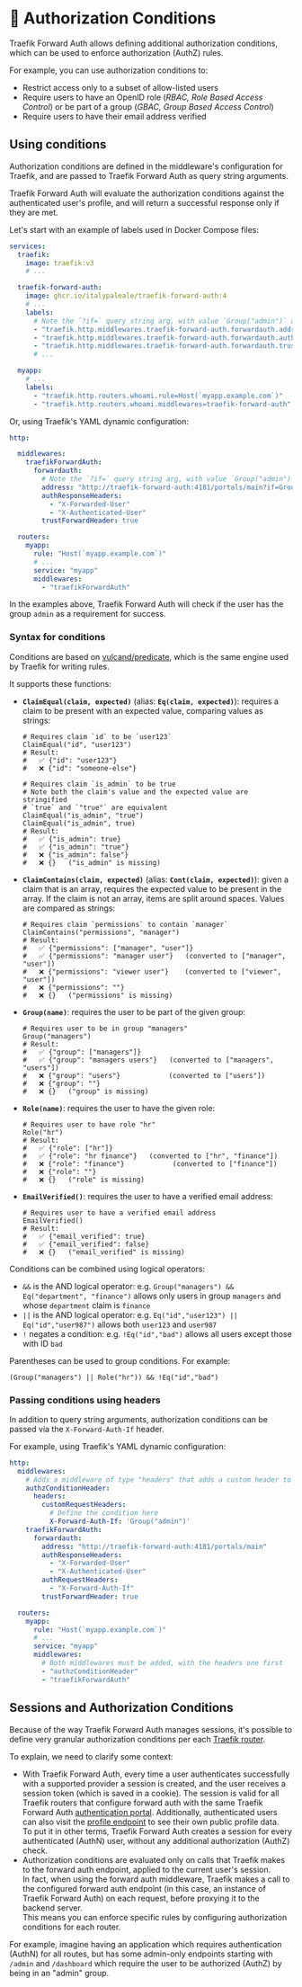 # 🔐 Authorization Conditions

Traefik Forward Auth allows defining additional authorization conditions, which can be used to enforce authorization (AuthZ) rules.

For example, you can use authorization conditions to:

- Restrict access only to a subset of allow-listed users
- Require users to have an OpenID role (_RBAC, Role Based Access Control_) or be part of a group (_GBAC, Group Based Access Control_)
- Require users to have their email address verified

## Using conditions

Authorization conditions are defined in the middleware's configuration for Traefik, and are passed to Traefik Forward Auth as query string arguments.

Traefik Forward Auth will evaluate the authorization conditions against the authenticated user's profile, and will return a successful response only if they are met.

Let's start with an example of labels used in Docker Compose files:

```yaml
services:
  traefik:
    image: traefik:v3
    # ...

  traefik-forward-auth:
    image: ghcr.io/italypaleale/traefik-forward-auth:4
    # ...
    labels:
      # Note the `?if=` query string arg, with value `Group("admin")` after URL-encoding
      - "traefik.http.middlewares.traefik-forward-auth.forwardauth.address=http://traefik-forward-auth:4181/portals/main?if=Group%28%22admin%22%29"
      - "traefik.http.middlewares.traefik-forward-auth.forwardauth.authResponseHeaders=X-Forwarded-User,X-Authenticated-User"
      - "traefik.http.middlewares.traefik-forward-auth.forwardauth.trustForwardHeader=true"
      # ...

  myapp:
    # ...
    labels:
      - "traefik.http.routers.whoami.rule=Host(`myapp.example.com`)"
      - "traefik.http.routers.whoami.middlewares=traefik-forward-auth"
```

Or, using Traefik's YAML dynamic configuration:

```yaml
http:

  middlewares:
    traefikForwardAuth:
      forwardauth:
        # Note the `?if=` query string arg, with value `Group("admin")` after URL-encoding
        address: "http://traefik-forward-auth:4181/portals/main?if=Group%28%22admin%22%29"
        authResponseHeaders:
          - "X-Forwarded-User"
          - "X-Authenticated-User"
        trustForwardHeader: true

  routers:
    myapp:
      rule: "Host(`myapp.example.com`)"
      # ...
      service: "myapp"
      middlewares:
        - "traefikForwardAuth"
```

In the examples above, Traefik Forward Auth will check if the user has the group `admin` as a requirement for success.

### Syntax for conditions

Conditions are based on [vulcand/predicate](https://github.com/vulcand/predicate), which is the same engine used by Traefik for writing rules.

It supports these functions:

- **`ClaimEqual(claim, expected)`** (alias: **`Eq(claim, expected)`**): requires a claim to be present with an expected value, comparing values as strings:  

   ```
   # Requires claim `id` to be `user123`
   ClaimEqual("id", "user123")
   # Result:
   #   ✅ {"id": "user123"}
   #   ❌ {"id": "someone-else"}

   # Requires claim `is_admin` to be true
   # Note both the claim's value and the expected value are stringified
   # `true` and `"true"` are equivalent
   ClaimEqual("is_admin", "true")
   ClaimEqual("is_admin", true)
   # Result:
   #   ✅ {"is_admin": true}
   #   ✅ {"is_admin": "true"}
   #   ❌ {"is_admin": false"}
   #   ❌ {}   ("is_admin" is missing)
   ```

- **`ClaimContains(claim, expected)`** (alias: **`Cont(claim, expected)`**): given a claim that is an array, requires the expected value to be present in the array. If the claim is not an array, items are split around spaces. Values are compared as strings:  

   ```
   # Requires claim `permissions` to contain `manager`
   ClaimContains("permissions", "manager")
   # Result:
   #   ✅ {"permissions": ["manager", "user"]}
   #   ✅ {"permissions": "manager user"}   (converted to ["manager", "user"])
   #   ❌ {"permissions": "viewer user"}    (converted to ["viewer", "user"])
   #   ❌ {"permissions": ""}
   #   ❌ {}   ("permissions" is missing)
   ```

- **`Group(name)`**: requires the user to be part of the given group:  

   ```
   # Requires user to be in group "managers"
   Group("managers")
   # Result:
   #   ✅ {"group": ["managers"]}
   #   ✅ {"group": "managers users"}   (converted to ["managers", "users"])
   #   ❌ {"group": "users"}            (converted to ["users"])
   #   ❌ {"group": ""}
   #   ❌ {}   ("group" is missing)
   ```

- **`Role(name)`**: requires the user to have the given role:  

   ```
   # Requires user to have role "hr"
   Role("hr")
   # Result:
   #   ✅ {"role": ["hr"]}
   #   ✅ {"role": "hr finance"}   (converted to ["hr", "finance"])
   #   ❌ {"role": "finance"}            (converted to ["finance"])
   #   ❌ {"role": ""}
   #   ❌ {}   ("role" is missing)
   ```

- **`EmailVerified()`**: requires the user to have a verified email address:  

   ```
   # Requires user to have a verified email address
   EmailVerified()
   # Result:
   #   ✅ {"email_verified": true}
   #   ✅ {"email_verified": false}
   #   ❌ {}   ("email_verified" is missing)
   ```

Conditions can be combined using logical operators:

- `&&` is the AND logical operator: e.g. `Group("managers") && Eq("department", "finance")` allows only users in group `managers` and whose `department` claim is `finance`
- `||` is the AND logical operator: e.g. `Eq("id","user123") || Eq("id","user987")` allows both `user123` and `user987`
- `!` negates a condition: e.g. `!Eq("id","bad")` allows all users except those with ID `bad`

Parentheses can be used to group conditions. For example:

```
(Group("managers") || Role("hr")) && !Eq("id","bad")
```

### Passing conditions using headers

In addition to query string arguments, authorization conditions can be passed via the `X-Forward-Auth-If` header.

For example, using Traefik's YAML dynamic configuration:

```yaml
http:
  middlewares:
    # Adds a middleware of type "headers" that adds a custom header to the request
    authzConditionHeader:
      headers:
        customRequestHeaders:
          # Define the condition here
          X-Forward-Auth-If: 'Group("admin")'
    traefikForwardAuth:
      forwardauth:
        address: "http://traefik-forward-auth:4181/portals/main"
        authResponseHeaders:
          - "X-Forwarded-User"
          - "X-Authenticated-User"
        authRequestHeaders:
          - "X-Forward-Auth-If"
        trustForwardHeader: true

  routers:
    myapp:
      rule: "Host(`myapp.example.com`)"
      # ...
      service: "myapp"
      middlewares:
        # Both middlewares must be added, with the headers one first
        - "authzConditionHeader"
        - "traefikForwardAuth"
```

## Sessions and Authorization Conditions

Because of the way Traefik Forward Auth manages sessions, it's possible to define very granular authorization conditions per each [Traefik router](https://doc.traefik.io/traefik/routing/routers/).

To explain, we need to clarify some context:

- With Traefik Forward Auth, every time a user authenticates successfully with a supported provider a session is created, and the user receives a session token (which is saved in a cookie). The session is valid for all Traefik routers that configure forward auth with the same Traefik Forward Auth [authentication portal](./04-authentication-portals.md). Additionally, authenticated users can also visit the [profile endpoint](./08-endpoints.md#profile-routes) to see their own public profile data.  
   To put it in other terms, Traefik Forward Auth creates a session for every authenticated (AuthN) user, without any additional authorization (AuthZ) check.
- Authorization conditions are evaluated only on calls that Traefik makes to the forward auth endpoint, applied to the current user's session.  
   In fact, when using the forward auth middleware, Traefik makes a call to the configured forward auth endpoint (in this case, an instance of Traefik Forward Auth) on each request, before proxying it to the backend server.  
   This means you can enforce specific rules by configuring authorization conditions for each router.

For example, imagine having an application which requires authentication (AuthN) for all routes, but has some admin-only endpoints starting with `/admin` and `/dashboard` which require the user to be authorized (AuthZ) by being in an "admin" group.
